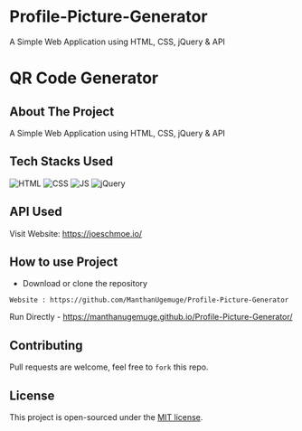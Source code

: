 # Profile-Picture-Generator
A Simple Web Application using HTML, CSS, jQuery &amp; API 

# QR Code Generator

## About The Project

A Simple Web Application using HTML, CSS, jQuery &amp; API 

## Tech Stacks Used


![HTML](https://img.shields.io/badge/html5%20-%23E34F26.svg?&style=for-the-badge&logo=html5&logoColor=white)
![CSS](https://img.shields.io/badge/css3%20-%231572B6.svg?&style=for-the-badge&logo=css3&logoColor=white)
![JS](https://img.shields.io/badge/javascript%20-%23323330.svg?&style=for-the-badge&logo=javascript&logoColor=%23F7DF1E)
![jQuery](https://img.shields.io/badge/jquery-%230769AD.svg?style=for-the-badge&logo=jquery&logoColor=white)

## API Used

Visit Website: https://joeschmoe.io/

## How to use Project


- Download or clone the repository

```
Website : https://github.com/ManthanUgemuge/Profile-Picture-Generator

```
Run Directly - https://manthanugemuge.github.io/Profile-Picture-Generator/

## Contributing
Pull requests are welcome, feel free to ```fork``` this repo.

## License
This project is open-sourced under the [MIT license]().
